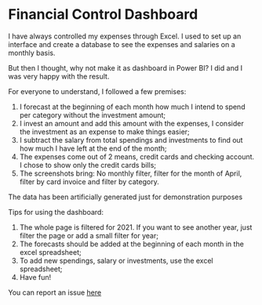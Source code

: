 # Financial Control Dashboard

I have always controlled my expenses through Excel. I used to set up an interface and create a database to see the expenses and salaries on a monthly basis.

But then I thought, why not make it as dashboard in Power BI? I did and I was very happy with the result.

For everyone to understand, I followed a few premises:
1. I forecast at the beginning of each month how much I intend to spend per category without the investment amount;
2. I invest an amount and add this amount with the expenses, I consider the investment as an expense to make things easier;
3. I subtract the salary from total spendings and investments to find out how much I have left at the end of the month;
4. The expenses come out of 2 means, credit cards and checking account. I chose to show only the credit cards bills;
5. The screenshots bring: No monthly filter, filter for the month of April, filter by card invoice and filter by category.

The data has been artificially generated just for demonstration purposes

Tips for using the dashboard:
1. The whole page is filtered for 2021. If you want to see another year, just filter the page or add a small filter for year;
2. The forecasts should be added at the beginning of each month in the excel spreadsheet;
3. To add new spendings, salary or investments, use the excel spreadsheet;
4. Have fun!

You can report an issue [here](https://github.com/guilhermehge/Dashboards-Power-Bi/issues)
